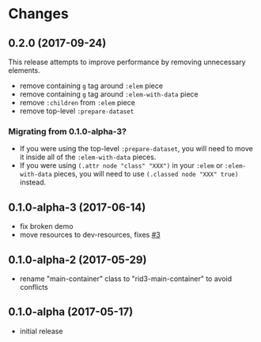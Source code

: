 # Changes

## 0.2.0 (2017-09-24)

This release attempts to improve performance by removing unnecessary elements.

- remove containing `g` tag around `:elem` piece
- remove containing `g` tag around `:elem-with-data` piece
- remove `:children` from `:elem` piece
- remove top-level `:prepare-dataset`

### Migrating from 0.1.0-alpha-3?

- If you were using the top-level `:prepare-dataset`, you will need to move it inside all of the `:elem-with-data` pieces.
- If you were using `(.attr node "class" "XXX")` in your `:elem` or `:elem-with-data` pieces, you will need to use `(.classed node "XXX" true)` instead.

## 0.1.0-alpha-3 (2017-06-14)

- fix broken demo
- move resources to dev-resources, fixes [#3](https://github.com/gadfly361/rid3/issues/3)

## 0.1.0-alpha-2 (2017-05-29)

- rename "main-container" class to "rid3-main-container" to avoid conflicts

## 0.1.0-alpha (2017-05-17)

- initial release
